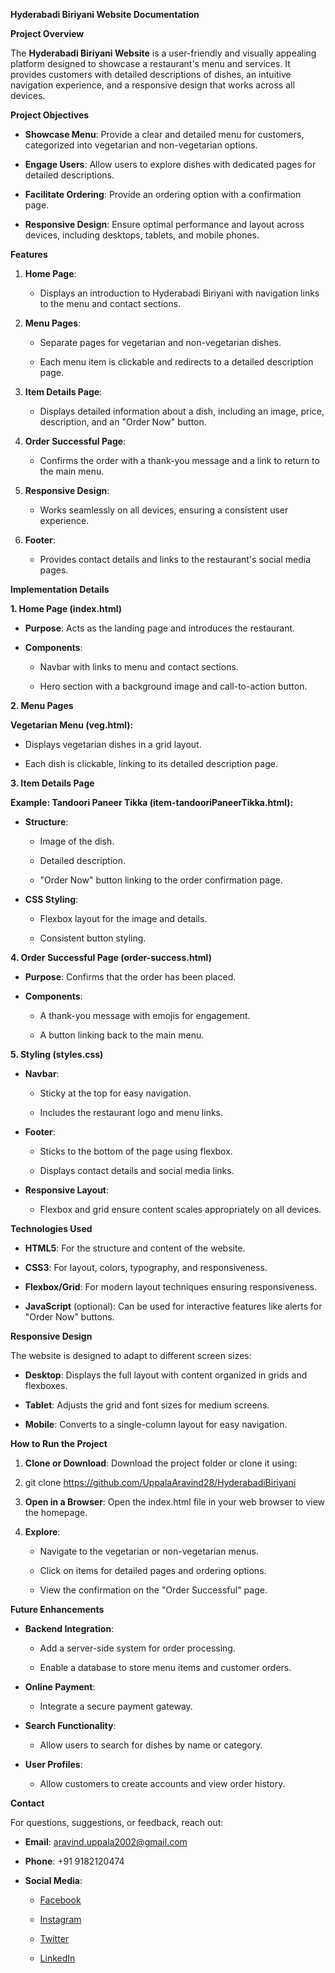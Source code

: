 **Hyderabadi Biriyani Website Documentation**

**Project Overview**

The **Hyderabadi Biriyani Website** is a user-friendly and visually
appealing platform designed to showcase a restaurant\'s menu and
services. It provides customers with detailed descriptions of dishes, an
intuitive navigation experience, and a responsive design that works
across all devices.


**Project Objectives**

-   **Showcase Menu**: Provide a clear and detailed menu for customers,
    categorized into vegetarian and non-vegetarian options.

-   **Engage Users**: Allow users to explore dishes with dedicated pages
    for detailed descriptions.

-   **Facilitate Ordering**: Provide an ordering option with a
    confirmation page.

-   **Responsive Design**: Ensure optimal performance and layout across
    devices, including desktops, tablets, and mobile phones.
    

**Features**

1.  **Home Page**:

    -   Displays an introduction to Hyderabadi Biriyani with navigation
        links to the menu and contact sections.

2.  **Menu Pages**:

    -   Separate pages for vegetarian and non-vegetarian dishes.

    -   Each menu item is clickable and redirects to a detailed
        description page.

3.  **Item Details Page**:

    -   Displays detailed information about a dish, including an image,
        price, description, and an \"Order Now\" button.

4.  **Order Successful Page**:

    -   Confirms the order with a thank-you message and a link to return
        to the main menu.

5.  **Responsive Design**:

    -   Works seamlessly on all devices, ensuring a consistent user
        experience.

6.  **Footer**:

    -   Provides contact details and links to the restaurant\'s social
        media pages.



**Implementation Details**

**1. Home Page (index.html)**

-   **Purpose**: Acts as the landing page and introduces the restaurant.

-   **Components**:

    -   Navbar with links to menu and contact sections.

    -   Hero section with a background image and call-to-action button.

**2. Menu Pages**

**Vegetarian Menu (veg.html):**

-   Displays vegetarian dishes in a grid layout.

-   Each dish is clickable, linking to its detailed description page.

**3. Item Details Page**

**Example: Tandoori Paneer Tikka (item-tandooriPaneerTikka.html):**

-   **Structure**:

    -   Image of the dish.

    -   Detailed description.

    -   \"Order Now\" button linking to the order confirmation page.

-   **CSS Styling**:

    -   Flexbox layout for the image and details.

    -   Consistent button styling.

**4. Order Successful Page (order-success.html)**

-   **Purpose**: Confirms that the order has been placed.

-   **Components**:

    -   A thank-you message with emojis for engagement.

    -   A button linking back to the main menu.

**5. Styling (styles.css)**

-   **Navbar**:

    -   Sticky at the top for easy navigation.

    -   Includes the restaurant logo and menu links.

-   **Footer**:

    -   Sticks to the bottom of the page using flexbox.

    -   Displays contact details and social media links.

-   **Responsive Layout**:

    -   Flexbox and grid ensure content scales appropriately on all
        devices.

**Technologies Used**

-   **HTML5**: For the structure and content of the website.

-   **CSS3**: For layout, colors, typography, and responsiveness.

-   **Flexbox/Grid**: For modern layout techniques ensuring
    responsiveness.

-   **JavaScript** (optional): Can be used for interactive features like
    alerts for \"Order Now\" buttons.

**Responsive Design**

The website is designed to adapt to different screen sizes:

-   **Desktop**: Displays the full layout with content organized in
    grids and flexboxes.

-   **Tablet**: Adjusts the grid and font sizes for medium screens.

-   **Mobile**: Converts to a single-column layout for easy navigation.

**How to Run the Project**

1.  **Clone or Download**: Download the project folder or clone it
    using:

2.  git clone
    https://github.com/UppalaAravind28/HyderabadiBiriyani

3.  **Open in a Browser**: Open the index.html file in your web browser
    to view the homepage.

4.  **Explore**:

    -   Navigate to the vegetarian or non-vegetarian menus.

    -   Click on items for detailed pages and ordering options.

    -   View the confirmation on the \"Order Successful\" page.

**Future Enhancements**

-   **Backend Integration**:

    -   Add a server-side system for order processing.

    -   Enable a database to store menu items and customer orders.

-   **Online Payment**:

    -   Integrate a secure payment gateway.

-   **Search Functionality**:

    -   Allow users to search for dishes by name or category.

-   **User Profiles**:

    -   Allow customers to create accounts and view order history.

**Contact**

For questions, suggestions, or feedback, reach out:

-   **Email**:
    [aravind.uppala2002@gmail.com](mailto:aravind.uppala2002@gmail.com)

-   **Phone**: +91 9182120474

-   **Social Media**:


    -   [Facebook](https://www.facebook.com/share/187EbwJwhn/)

    -   [Instagram](https://www.instagram.com/uppala_aravind28/profilecard/?igsh=N2hrYmFtdTQ5cXVx)

    -   [Twitter](https://x.com/uppalaaravind28?t=CZD1P8DMIqmAGwbZFha7Sw&s=09)

    -   [LinkedIn](https://www.linkedin.com/in/uppala-aravind-28-lin)
